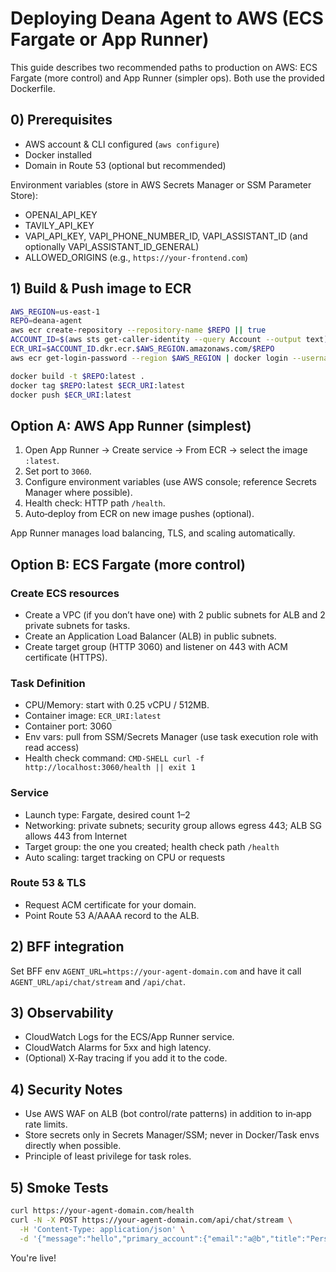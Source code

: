 # Deploying Deana Agent to AWS (ECS Fargate or App Runner)

This guide describes two recommended paths to production on AWS: ECS Fargate (more control) and App Runner (simpler ops). Both use the provided Dockerfile.

## 0) Prerequisites

- AWS account & CLI configured (`aws configure`)
- Docker installed
- Domain in Route 53 (optional but recommended)

Environment variables (store in AWS Secrets Manager or SSM Parameter Store):

- OPENAI_API_KEY
- TAVILY_API_KEY
- VAPI_API_KEY, VAPI_PHONE_NUMBER_ID, VAPI_ASSISTANT_ID (and optionally VAPI_ASSISTANT_ID_GENERAL)
- ALLOWED_ORIGINS (e.g., `https://your-frontend.com`)

## 1) Build & Push image to ECR

```bash
AWS_REGION=us-east-1
REPO=deana-agent
aws ecr create-repository --repository-name $REPO || true
ACCOUNT_ID=$(aws sts get-caller-identity --query Account --output text)
ECR_URI=$ACCOUNT_ID.dkr.ecr.$AWS_REGION.amazonaws.com/$REPO
aws ecr get-login-password --region $AWS_REGION | docker login --username AWS --password-stdin $ECR_URI

docker build -t $REPO:latest .
docker tag $REPO:latest $ECR_URI:latest
docker push $ECR_URI:latest
```

## Option A: AWS App Runner (simplest)

1. Open App Runner → Create service → From ECR → select the image `:latest`.
2. Set port to `3060`.
3. Configure environment variables (use AWS console; reference Secrets Manager where possible).
4. Health check: HTTP path `/health`.
5. Auto‑deploy from ECR on new image pushes (optional).

App Runner manages load balancing, TLS, and scaling automatically.

## Option B: ECS Fargate (more control)

### Create ECS resources

- Create a VPC (if you don’t have one) with 2 public subnets for ALB and 2 private subnets for tasks.
- Create an Application Load Balancer (ALB) in public subnets.
- Create target group (HTTP 3060) and listener on 443 with ACM certificate (HTTPS).

### Task Definition

- CPU/Memory: start with 0.25 vCPU / 512MB.
- Container image: `ECR_URI:latest`
- Container port: 3060
- Env vars: pull from SSM/Secrets Manager (use task execution role with read access)
- Health check command: `CMD-SHELL curl -f http://localhost:3060/health || exit 1`

### Service

- Launch type: Fargate, desired count 1–2
- Networking: private subnets; security group allows egress 443; ALB SG allows 443 from Internet
- Target group: the one you created; health check path `/health`
- Auto scaling: target tracking on CPU or requests

### Route 53 & TLS

- Request ACM certificate for your domain.
- Point Route 53 A/AAAA record to the ALB.

## 2) BFF integration

Set BFF env `AGENT_URL=https://your-agent-domain.com` and have it call `AGENT_URL/api/chat/stream` and `/api/chat`.

## 3) Observability

- CloudWatch Logs for the ECS/App Runner service.
- CloudWatch Alarms for 5xx and high latency.
- (Optional) X‑Ray tracing if you add it to the code.

## 4) Security Notes

- Use AWS WAF on ALB (bot control/rate patterns) in addition to in‑app rate limits.
- Store secrets only in Secrets Manager/SSM; never in Docker/Task envs directly when possible.
- Principle of least privilege for task roles.

## 5) Smoke Tests

```bash
curl https://your-agent-domain.com/health
curl -N -X POST https://your-agent-domain.com/api/chat/stream \
  -H 'Content-Type: application/json' \
  -d '{"message":"hello","primary_account":{"email":"a@b","title":"Personal","creds":{"access_token":"x","refresh_token":"y","expires_at":"z","client_id":"c"}},"secondary_account":null}'
```

You're live!
